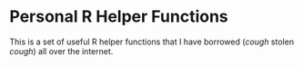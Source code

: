 # Personal R Helper Functions

This is a set of useful R helper functions that I have borrowed (*cough* stolen *cough*) all over the internet.
